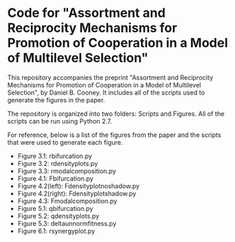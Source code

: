 # Code for "Assortment and Reciprocity Mechanisms for Promotion of Cooperation in a Model of Multilevel Selection"

This repository accompanies the preprint "Assortment and Reciprocity Mechanisms for Promotion of Cooperation in a Model of Multilevel Selection", by Daniel B. Cooney. It includes all of the scripts used to generate the figures in the paper.

The repository is organized into two folders: Scripts and Figures. All of the scripts can be run using Python 2.7.

For reference, below is a list of the figures from the paper and the scripts that were used to generate each figure.

- Figure 3.1: rbifurcation.py
- Figure 3.2: rdensityplots.py
- Figure 3.3: rmodalcomposition.py
- Figure 4.1: Fbifurcation.py
- Figure 4.2(left): Fdensityplotnoshadow.py
- Figure 4.2(right): Fdensityplotshadow.py
- Figure 4.3: Fmodalcomposition.py
- Figure 5.1: qbifurcation.py
- Figure 5.2: qdensityplots.py
- Figure 5.3: deltaunnormfitness.py
- Figure 6.1: rsynergyplot.py


